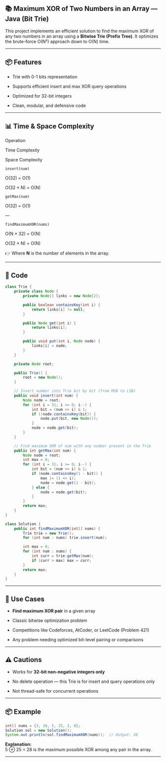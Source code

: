 

## 📚 Maximum XOR of Two Numbers in an Array — Java (Bit Trie)

This project implements an efficient solution to find the maximum XOR of any two numbers in an array using a **Bitwise Trie (Prefix Tree)**. It optimizes the brute-force O(N²) approach down to O(N) time.

----------

## 📦 Features

-   Trie with 0-1 bits representation
    
-   Supports efficient insert and max XOR query operations
    
-   Optimized for 32-bit integers
    
-   Clean, modular, and defensive code
    

----------

## 📊 Time & Space Complexity

Operation

Time Complexity

Space Complexity

`insert(num)`

O(32) = O(1)

O(32 × N) = O(N)

`getMax(num)`

O(32) = O(1)

—

`findMaximumXOR(nums)`

O(N × 32) = O(N)

O(32 × N) = O(N)

👉 Where **N** is the number of elements in the array.

----------

## 📌 Code

```java
class Trie {
    private class Node {
        private Node[] links = new Node[2];

        public boolean containsKey(int i) {
            return links[i] != null;
        }

        public Node get(int i) {
            return links[i];
        }

        public void put(int i, Node node) {
            links[i] = node;
        }
    }

    private Node root;

    public Trie() {
        root = new Node();
    }

    // Insert number into Trie bit by bit (from MSB to LSB)
    public void insert(int num) {
        Node node = root;
        for (int i = 31; i >= 0; i--) {
            int bit = (num >> i) & 1;
            if (!node.containsKey(bit)) {
                node.put(bit, new Node());
            }
            node = node.get(bit);
        }
    }

    // Find maximum XOR of num with any number present in the Trie
    public int getMax(int num) {
        Node node = root;
        int max = 0;
        for (int i = 31; i >= 0; i--) {
            int bit = (num >> i) & 1;
            if (node.containsKey(1 - bit)) {
                max |= (1 << i);
                node = node.get(1 - bit);
            } else {
                node = node.get(bit);
            }
        }
        return max;
    }
}

class Solution {
    public int findMaximumXOR(int[] nums) {
        Trie trie = new Trie();
        for (int num : nums) trie.insert(num);

        int max = 0;
        for (int num : nums) {
            int curr = trie.getMax(num);
            if (curr > max) max = curr;
        }
        return max;
    }
}

```

----------

## 📖 Use Cases

-   **Find maximum XOR pair** in a given array
    
-   Classic bitwise optimization problem
    
-   Competitions like Codeforces, AtCoder, or LeetCode (Problem 421)
    
-   Any problem needing optimized bit-level pairing or comparisons
    

----------

## ⚠️ Cautions

-   Works for **32-bit non-negative integers only**
    
-   No delete operation — this Trie is for insert and query operations only
    
-   Not thread-safe for concurrent operations
    

----------

## 📦 Example

```java
int[] nums = {3, 10, 5, 25, 2, 8};
Solution sol = new Solution();
System.out.println(sol.findMaximumXOR(nums));  // Output: 28

```

**Explanation:**  
5 ⊕ 25 = 28 is the maximum possible XOR among any pair in the array.

----------
